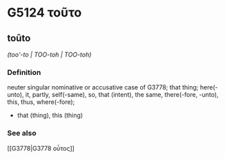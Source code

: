 # G5124 τοῦτο

## toûto

_(too'-to | TOO-toh | TOO-toh)_

### Definition

neuter singular nominative or accusative case of G3778; that thing; here(-unto), it, partly, self(-same), so, that (intent), the same, there(-fore, -unto), this, thus, where(-fore); 

- that (thing), this (thing)

### See also

[[G3778|G3778 οὗτος]]

